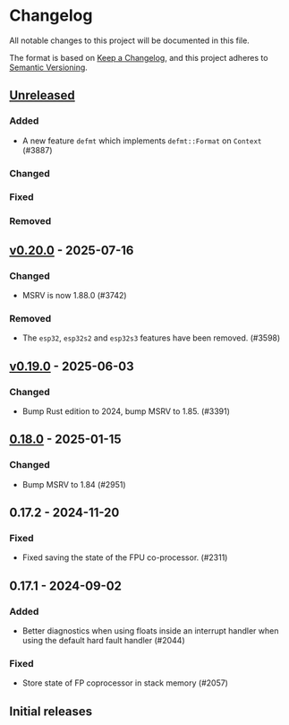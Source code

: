 # Changelog

All notable changes to this project will be documented in this file.

The format is based on [Keep a Changelog](https://keepachangelog.com/en/1.0.0/),
and this project adheres to [Semantic Versioning](https://semver.org/spec/v2.0.0.html).

## [Unreleased]

### Added

- A new feature `defmt` which implements `defmt::Format` on `Context` (#3887)


### Changed


### Fixed


### Removed


## [v0.20.0] - 2025-07-16

### Changed

- MSRV is now 1.88.0 (#3742)

### Removed

- The `esp32`, `esp32s2` and `esp32s3` features have been removed. (#3598)

## [v0.19.0] - 2025-06-03

### Changed

- Bump Rust edition to 2024, bump MSRV to 1.85. (#3391)

## [0.18.0] - 2025-01-15

### Changed

- Bump MSRV to 1.84 (#2951)

## 0.17.2 - 2024-11-20

### Fixed

- Fixed saving the state of the FPU co-processor. (#2311)

## 0.17.1 - 2024-09-02

### Added

- Better diagnostics when using floats inside an interrupt handler when using the default hard fault handler (#2044)

### Fixed

- Store state of FP coprocessor in stack memory (#2057)

## Initial releases

[0.18.0]: https://github.com/esp-rs/esp-hal/releases/tag/xtensa-lx-rt-v0.18.0
[v0.19.0]: https://github.com/esp-rs/esp-hal/compare/xtensa-lx-rt-v0.18.0...xtensa-lx-rt-v0.19.0
[v0.20.0]: https://github.com/esp-rs/esp-hal/compare/xtensa-lx-rt-v0.19.0...xtensa-lx-rt-v0.20.0
[Unreleased]: https://github.com/esp-rs/esp-hal/compare/xtensa-lx-rt-v0.20.0...HEAD
